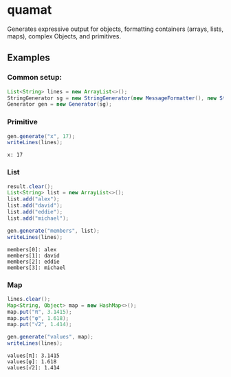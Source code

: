 # quamat

Generates expressive output for objects, formatting
containers (arrays, lists, maps), complex Objects,
and primitives.

## Examples

### Common setup:

```java
List<String> lines = new ArrayList<>();
StringGenerator sg = new StringGenerator(new MessageFormatter(), new StringListWriter(lines));
Generator gen = new Generator(sg);
```

### Primitive

```java
gen.generate("x", 17);
writeLines(lines);
```

```text
x: 17
```

### List

```java
result.clear();
List<String> list = new ArrayList<>();
list.add("alex");
list.add("david");
list.add("eddie");
list.add("michael");

gen.generate("members", list);
writeLines(lines);
```

```text
members[0]: alex
members[1]: david
members[2]: eddie
members[3]: michael
```

### Map

```java
lines.clear();
Map<String, Object> map = new HashMap<>();
map.put("π", 3.1415);
map.put("φ", 1.618);
map.put("√2", 1.414);

gen.generate("values", map);
writeLines(lines);
```

```text
values[π]: 3.1415
values[φ]: 1.618
values[√2]: 1.414
```
